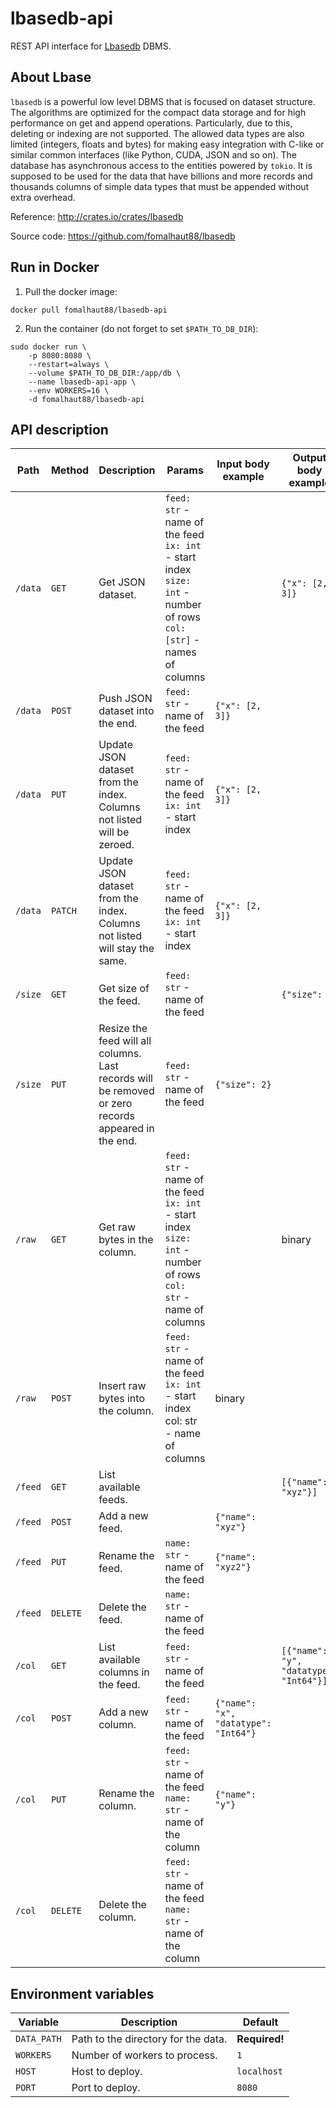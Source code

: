 # lbasedb-api

REST API interface for [Lbasedb](http://crates.io/crates/lbasedb) DBMS.

## About Lbase

`lbasedb` is a powerful low level DBMS that is focused on dataset structure.
The algorithms are optimized for the compact data storage and for high
performance on get and append operations. Particularly, due to this, 
deleting or indexing are not supported. The allowed data types are also
limited (integers, floats and bytes) for making easy integration with
C-like or similar common interfaces (like Python, CUDA, JSON and so on).
The database has asynchronous access to the entities powered by `tokio`.
It is supposed to be used for the data that have billions and more records
and thousands columns of simple data types that must be appended without
extra overhead.

Reference: http://crates.io/crates/lbasedb

Source code: https://github.com/fomalhaut88/lbasedb

## Run in Docker

1. Pull the docker image:

```
docker pull fomalhaut88/lbasedb-api
```

2. Run the container (do not forget to set `$PATH_TO_DB_DIR`):

```
sudo docker run \
    -p 8080:8080 \
    --restart=always \
    --volume $PATH_TO_DB_DIR:/app/db \
    --name lbasedb-api-app \
    --env WORKERS=16 \
    -d fomalhaut88/lbasedb-api
```

## API description

| Path | Method | Description | Params | Input body example | Output body example |
|---|---|---|---|---|---|
| `/data` | `GET` | Get JSON dataset. | `feed: str` - name of the feed <br> `ix: int` - start index <br> `size: int` - number of rows <br> `col: [str]` - names of columns | | `{"x": [2, 3]}` |
| `/data` | `POST` | Push JSON dataset into the end. | `feed: str` - name of the feed | `{"x": [2, 3]}` | |
| `/data` | `PUT` | Update JSON dataset from the index. Columns not listed will be zeroed. | `feed: str` - name of the feed <br> `ix: int` - start index | `{"x": [2, 3]}` | |
| `/data` | `PATCH` | Update JSON dataset from the index. Columns not listed will stay the same. | `feed: str` - name of the feed <br> `ix: int` - start index| `{"x": [2, 3]}` | |
| `/size` | `GET` | Get size of the feed. | `feed: str` - name of the feed | | `{"size": 2}` |
| `/size` | `PUT` | Resize the feed will all columns. Last records will be removed or zero records appeared in the end. | `feed: str` - name of the feed | `{"size": 2}` | |
| `/raw` | `GET` | Get raw bytes in the column. | `feed: str` - name of the feed <br> `ix: int` - start index <br> `size: int` - number of rows <br> `col: str` - name of columns | | binary |
| `/raw` | `POST` | Insert raw bytes into the column. | `feed: str` - name of the feed <br> `ix: int` - start index <br> col: str - name of columns | binary | |
| `/feed` | `GET` | List available feeds. | | | `[{"name": "xyz"}]` |
| `/feed` | `POST` | Add a new feed. | | `{"name": "xyz"}` | |
| `/feed` | `PUT` | Rename the feed. | `name: str` - name of the feed | `{"name": "xyz2"}` | |
| `/feed` | `DELETE` | Delete the feed. | `name: str` - name of the feed | | |
| `/col` | `GET` | List available columns in the feed. | `feed: str` - name of the feed | | `[{"name": "y", "datatype": "Int64"}]` |
| `/col` | `POST` | Add a new column. | `feed: str` - name of the feed | `{"name": "x", "datatype": "Int64"}` | |
| `/col` | `PUT` | Rename the column. | `feed: str` - name of the feed <br> `name: str` - name of the column | `{"name": "y"}` | |
| `/col` | `DELETE` | Delete the column. | `feed: str` - name of the feed <br> `name: str` - name of the column | | |

## Environment variables

| Variable | Description | Default |
|---|---|---|
| `DATA_PATH` | Path to the directory for the data. | **Required!** |
| `WORKERS` | Number of workers to process. | `1` |
| `HOST` | Host to deploy. | `localhost` |
| `PORT` | Port to deploy. | `8080` |
